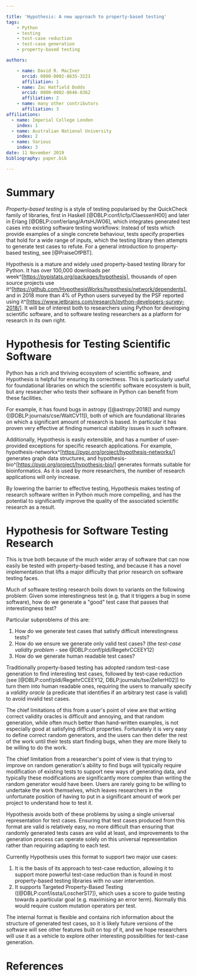 ```yaml
---

title: 'Hypothesis: A new approach to property-based testing'
tags:
    - Python
    - testing
    - test-case reduction
    - test-case generation
    - property-based testing

authors:

    - name: David R. MacIver
      orcid: 0000-0002-8635-3223
      affiliation: 1
    - name: Zac Hatfield Dodds
      orcid: 0000-0002-8646-8362
      affiliation: 2
    - name: many other contributors
      affiliation: 3
affiliations:
  - name: Imperial College London
    index: 1
  - name: Australian National University
    index: 2
  - name: Various
    index: 3
date: 11 November 2019
bibliography: paper.bib

---
```


# Summary

*Property-based testing* is a style of testing popularised by the QuickCheck family of libraries,
first in Haskell [@DBLP:conf/icfp/ClaessenH00] and later in Erlang [@DBLP:conf/erlang/ArtsHJW06],
which integrates generated test cases into existing software testing workflows:
Instead of tests which provide examples of a single concrete behaviour,
tests specify properties that hold for a wide range of inputs,
which the testing library then attempts to generate test cases to refute.
For a general introduction to property-based testing, see [@PraiseOfPBT].

Hypothesis is a mature and widely used property-based testing library for Python.
It has over 100,000 downloads per week^[https://pypistats.org/packages/hypothesis], thousands of open source projects use it^[https://github.com/HypothesisWorks/hypothesis/network/dependents],
and in 2018 more than 4% of Python users surveyed by the PSF reported using it^[https://www.jetbrains.com/research/python-developers-survey-2018/].
It will be of interest both to researchers using Python for developing scientific software,
and to software testing researchers as a platform for research in its own right.

# Hypothesis for Testing Scientific Software

Python has a rich and thriving ecosystem of scientific software, and Hypothesis is helpful for ensuring its correctness.
This is particularly useful for foundational libraries on which the scientific software ecosystem is built,
but any researcher who tests their software in Python can benefit from these facilities. 

For example, it has found bugs in astropy ([@astropy:2018]) and numpy ([@DBLP:journals/cse/WaltCV11]),
both of which are foundational libraries on which a significant amount of research is based.
In particular it has proven very effective at finding numerical stability issues in such software.

Additionally, Hypothesis is easily extensible, and has a number of user-provided exceptions for specific research applications.
For example, hypothesis-networkx^[https://pypi.org/project/hypothesis-networkx/] generates graph data structures,
and hypothesis-bio^[https://pypi.org/project/hypothesis-bio/] generates formats suitable for bioinformatics.
As it is used by more researchers, the number of research applications will only increase.

By lowering the barrier to effective testing, Hypothesis makes testing of research software written in Python much more compelling,
and has the potential to significantly improve the quality of the associated scientific research as a result.

# Hypothesis for Software Testing Research

This is true both because of the much wider array of software that can now easily be tested with property-based testing,
and because it has a novel implementation that lifts a major difficulty that prior research on software testing faces.

Much of software testing research boils down to variants on the following problem:
Given some interestingness test (e.g. that it triggers a bug in some software),
how do we generate a "good" test case that passes that interestingness test?

Particular subproblems of this are:

1. How do we generate test cases that satisfy difficult interestingness tests?
2. How do we ensure we generate only valid test cases? (the *test-case validity problem* - see @DBLP:conf/pldi/RegehrCCEEY12)
3. How do we generate human readable test cases?
 
Traditionally property-based testing has adopted random test-case generation to find interesting test cases,
followed by test-case reduction (see [@DBLP:conf/pldi/RegehrCCEEY12, DBLP:journals/tse/ZellerH02]) to turn them into human readable ones,
requiring the users to manually specify a *validity oracle* (a predicate that identifies if an arbitrary test case is valid) to avoid invalid test cases.

The chief limitations of this from a user's point of view are that writing correct validity oracles is difficult and annoying,
and that random generation, while often much better than hand-written examples, is not especially good at satisfying difficult properties.
Fortunately it is very easy to define correct random generators,
and the users can then defer the rest of the work until their tests start finding bugs, when they are more likely to be willing to do the work.

The chief limitation from a researcher's point of view is that trying to improve on random generation's ability to find bugs will typically require modification of existing tests to support new ways of generating data,
and typically these modifications are significantly more complex than writing the random generator would have been.
Users are rarely going to be willing to undertake the work themselves,
which leaves researchers in the unfortunate position of having to put in a significant amount of work per project to understand how to test it.

Hypothesis avoids both of these problems by using a single universal representation for test cases.
Ensuring that test cases produced from this format are valid is relatively easy, no more difficult than ensuring that randomly generated tests cases are valid at least,
and improvements to the generation process can operate solely on this universal representation rather than requiring adapting to each test.

Currently Hypothesis uses this format to support two major use cases:

1. It is the basis of its approach to test-case reduction, allowing it to support more powerful test-case reduction than is found in most property-based testing libraries with no user intervention.
2. It supports Targeted Property-Based Testing ([@DBLP:conf/issta/LoscherS17]), which uses a score to guide testing towards a particular goal (e.g. maximising an error term). Normally this would require custom mutation operators per test.

The internal format is flexible and contains rich information about the structure of generated test cases,
so it is likely future versions of the software will see other features built on top of it,
and we hope researchers will use it as a vehicle to explore other interesting possibilities for test-case generation.

# References
